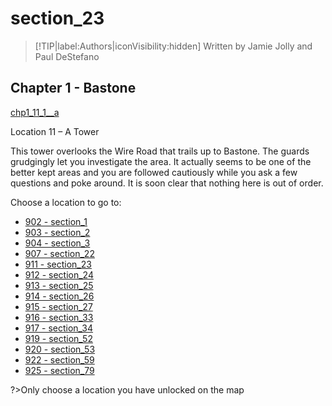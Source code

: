 
# section_23

>[!TIP|label:Authors|iconVisibility:hidden]
>Written by Jamie Jolly and Paul DeStefano

## Chapter 1 - Bastone

[chp1_11_1__a](../../decomp/app/src/main/res/raw/chp1_11_1__a.mp3 ':include :type=audio')

Location 11 – A Tower

This tower overlooks the Wire Road that trails up to Bastone. The guards grudgingly let you investigate the area. It actually seems to be one of the better kept areas and you are followed cautiously while you ask a few questions and poke around. It is soon clear that nothing here is out of order.


Choose a location to go to:

- [902 - section_1](output/chapter1/section_1.md)
- [903 - section_2](output/chapter1/section_2.md)
- [904 - section_3](output/chapter1/section_3.md)
- [907 - section_22](output/chapter1/section_22.md)
- [911 - section_23](output/chapter1/section_23.md)
- [912 - section_24](output/chapter1/section_24.md)
- [913 - section_25](output/chapter1/section_25.md)
- [914 - section_26](output/chapter1/section_26.md)
- [915 - section_27](output/chapter1/section_27.md)
- [916 - section_33](output/chapter1/section_33.md)
- [917 - section_34](output/chapter1/section_34.md)
- [919 - section_52](output/chapter1/section_52.md)
- [920 - section_53](output/chapter1/section_53.md)
- [922 - section_59](output/chapter1/section_59.md)
- [925 - section_79](output/chapter1/section_79.md)


?>Only choose a location you have unlocked on the map


